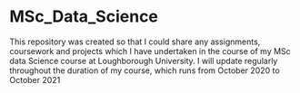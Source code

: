 # MSc_Data_Science
This repository was created so that I could share any assignments, coursework and projects which I have undertaken in the course of my MSc data Science course at Loughborough University.
I will update regularly throughout the duration of my course, which runs from October 2020 to October 2021
